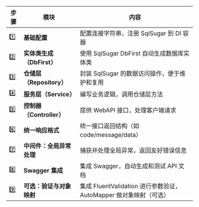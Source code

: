| 步骤  | 模块                  | 内容                                |
| --- | -------------------     | --------------------------------- |
| 1️⃣ | **基础配置**            | 配置连接字符串，注册 SqlSugar 到 DI 容器           |
| 2️⃣ | **实体类生成（DbFirst）** | 使用 SqlSugar DbFirst 自动生成数据库实体类         |
| 3️⃣ | **仓储层（Repository）**  | 封装 SqlSugar 的数据访问操作，便于维护和复用        |
| 4️⃣ | **服务层（Service）**     | 编写业务逻辑，调用仓储层方法                      |
| 5️⃣ | **控制器（Controller）**  | 提供 WebAPI 接口，处理客户端请求                   |
| 6️⃣ | **统一响应格式**          | 统一接口返回结构（如 code/message/data）           |
| 7️⃣ | **中间件：全局异常处理**    | 捕获并处理全局异常，返回友好错误信息                |
| 8️⃣ | **Swagger 集成**      | 集成 Swagger，自动生成和测试 API 文档              |
| 9️⃣ | **可选：验证与对象映射**    | 集成 FluentValidation 进行参数验证，AutoMapper 做对象映射（可选） |
